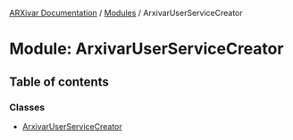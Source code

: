 [ARXivar Documentation](../README.md) / [Modules](../modules.md) / ArxivarUserServiceCreator

# Module: ArxivarUserServiceCreator

## Table of contents

### Classes

- [ArxivarUserServiceCreator](../classes/arxivaruserservicecreator.arxivaruserservicecreator-1.md)
